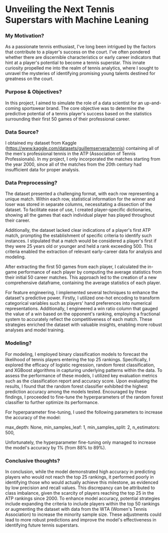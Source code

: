 # Unveiling the Next Tennis Superstars with Machine Leaning

### My Motivation?

As a passionate tennis enthusiast, I've long been intrigued by the factors that contribute to a player's success on the court. 
I've often pondered whether there are discernible characteristics or early career indicators that hint at a player's potential 
to become a tennis superstar. This innate curiosity propelled me into the realm of tennis analytics, where I sought to unravel 
the mysteries of identifying promising young talents destined for greatness on the court. 

### Purpose & Objectives?

In this project, I aimed to simulate the role of a data scientist for an up-and-coming sportswear brand. The core objective was to determine
the predictive potential of a tennis player's success based on the statistics surrounding their first 50 games of their professional career.

### Data Source?

I obtained my dataset from Kaggle (https://www.kaggle.com/datasets/guillemservera/tennis) containing all of the men's professional tennis
in the ATP (Association of Tennis Professionals). In my project, I only incorporated the matches starting from the year 2000, since all 
of the matches from the 20th century had insufficient data for proper analysis.

### Data Preprocessing?

The dataset presented a challenging format, with each row representing a unique match. Within each row, statistical information for the 
winner and loser was stored in separate columns, necessitating a dissection of the dataset. To facilitate ease of use, I created player-specific 
dictionaries, showing all the games that each individual player has played throughout their career.

Additionally, the dataset lacked clear indications of a player's first ATP match, prompting the establishment of specific criteria to identify 
such instances. I stipulated that a match would be considered a player's first if they were 25 years old or younger and held a rank exceeding 
500. This criteria enabled the extraction of relevant early-career data for analysis and modeling.

After extracting the first 50 games from each player, I calculated the in-game performance of each player by computing the average 
statistics from their initial 50 career matches. This approach led to the creation of a new comprehensive dataframe, containing the
average statistics of each player.

For feature engineering, I implemented several techniques to enhance the dataset's predictive power. Firstly, I utilized one-hot encoding to
transform categorical variables such as players' hand preferences into numerical representations. Additionally, I engineered a win ratio 
column that gauged the value of a win based on the opponent's ranking, employing a fractional system to accurately reflect the competitiveness
of each match. These strategies enriched the dataset with valuable insights, enabling more robust analyses and model training.

### Modeling?

For modeling, I employed binary classification models to forecast the likelihood of tennis players entering the top 25
rankings. Specifically, I explored the efficacy of logistic regression, random forest classification, and XGBoost algorithms in capturing underlying
patterns within the data. To assess the performance of these models, I utilized key evaluation metrics such as the classification report and accuracy
score. Upon evaluating the results, I found that the random forest classifier exhibited the highest prediction accuracy among the models tested. 
Encouraged by these findings, I proceeded to fine-tune the hyperparameters of the random forest classifier to further optimize its performance.

For hyperparameter fine-tuning, I used the following parameters to increase the accuracy of the model:

max_depth: None,
min_samples_leaf: 1,
min_samples_split: 2,
n_estimators: 500,

Unfortunately, the hyperparameter fine-tuning only managed to increase the model's accuracy by 1% (from 88% to 89%).

### Conclusive thoughts?

In conclusion, while the model demonstrated high accuracy in predicting players who would not reach the top 25 rankings, it performed poorly in 
identifying those who would actually achieve this milestone, as evidenced by low precision and recall values. This discrepancy can be attributed 
to class imbalance, given the scarcity of players reaching the top 25 in the ATP rankings since 2000. To enhance model accuracy, potential strategies
include expanding the criteria to include players within the top 50 rankings or augmenting the dataset with data from the WTA (Women's Tennis Association)
to increase the minority sample size. These adjustments could lead to more robust predictions and improve the model's effectiveness in identifying future 
tennis superstars.
